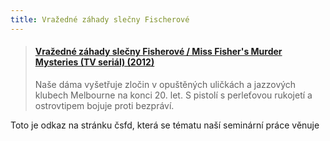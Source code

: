 ```yaml
---
title: Vražedné záhady slečny Fischerové
---
```

<blockquote class="embedly-card"><h4><a href="https://www.csfd.cz/film/317642-vrazedne-zahady-slecny-fisherove/prehled/">Vražedné záhady slečny Fisherové / Miss Fisher&#039;s Murder Mysteries (TV seriál) (2012)</a></h4><p>Naše dáma vyšetřuje zločin v opuštěných uličkách a jazzových klubech Melbourne na konci 20. let. S pistolí s perleťovou rukojetí a ostrovtipem bojuje proti bezpráví.</p></blockquote>
<script async src="//cdn.embedly.com/widgets/platform.js" charset="UTF-8"></script>
Toto je odkaz na stránku čsfd, která se tématu naší seminární práce věnuje